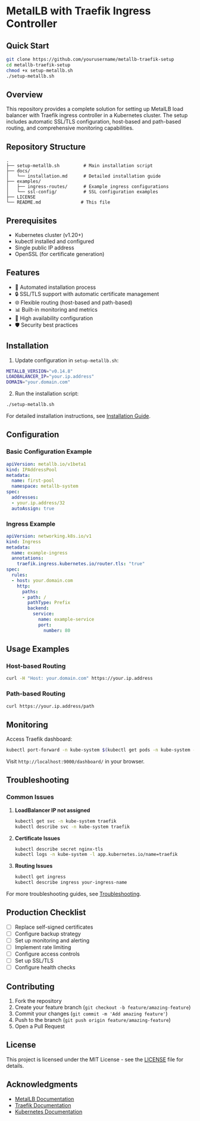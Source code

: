 # MetalLB with Traefik Ingress Controller

## Quick Start

```bash
git clone https://github.com/yourusername/metallb-traefik-setup
cd metallb-traefik-setup
chmod +x setup-metallb.sh
./setup-metallb.sh
```

## Overview

This repository provides a complete solution for setting up MetalLB load balancer with Traefik ingress controller in a Kubernetes cluster. The setup includes automatic SSL/TLS configuration, host-based and path-based routing, and comprehensive monitoring capabilities.

## Repository Structure

```
.
├── setup-metallb.sh         # Main installation script
├── docs/
│   └── installation.md      # Detailed installation guide
├── examples/
│   ├── ingress-routes/      # Example ingress configurations
│   └── ssl-config/          # SSL configuration examples
├── LICENSE
└── README.md               # This file
```

## Prerequisites

- Kubernetes cluster (v1.20+)
- kubectl installed and configured
- Single public IP address
- OpenSSL (for certificate generation)

## Features

- 🚀 Automated installation process
- 🔒 SSL/TLS support with automatic certificate management
- 🌐 Flexible routing (host-based and path-based)
- 📊 Built-in monitoring and metrics
- 🔄 High availability configuration
- 🛡️ Security best practices

## Installation

1. Update configuration in `setup-metallb.sh`:
```bash
METALLB_VERSION="v0.14.8"
LOADBALANCER_IP="your.ip.address"
DOMAIN="your.domain.com"
```

2. Run the installation script:
```bash
./setup-metallb.sh
```

For detailed installation instructions, see [Installation Guide](docs/installation.md).

## Configuration

### Basic Configuration Example
```yaml
apiVersion: metallb.io/v1beta1
kind: IPAddressPool
metadata:
  name: first-pool
  namespace: metallb-system
spec:
  addresses:
  - your.ip.address/32
  autoAssign: true
```

### Ingress Example
```yaml
apiVersion: networking.k8s.io/v1
kind: Ingress
metadata:
  name: example-ingress
  annotations:
    traefik.ingress.kubernetes.io/router.tls: "true"
spec:
  rules:
  - host: your.domain.com
    http:
      paths:
      - path: /
        pathType: Prefix
        backend:
          service:
            name: example-service
            port:
              number: 80
```

## Usage Examples

### Host-based Routing
```bash
curl -H "Host: your.domain.com" https://your.ip.address
```

### Path-based Routing
```bash
curl https://your.ip.address/path
```

## Monitoring

Access Traefik dashboard:
```bash
kubectl port-forward -n kube-system $(kubectl get pods -n kube-system -l app.kubernetes.io/name=traefik -o name) 9000:9000
```

Visit `http://localhost:9000/dashboard/` in your browser.

## Troubleshooting

### Common Issues

1. **LoadBalancer IP not assigned**
   ```bash
   kubectl get svc -n kube-system traefik
   kubectl describe svc -n kube-system traefik
   ```

2. **Certificate Issues**
   ```bash
   kubectl describe secret nginx-tls
   kubectl logs -n kube-system -l app.kubernetes.io/name=traefik
   ```

3. **Routing Issues**
   ```bash
   kubectl get ingress
   kubectl describe ingress your-ingress-name
   ```

For more troubleshooting guides, see [Troubleshooting](docs/installation.md#troubleshooting).

## Production Checklist

- [ ] Replace self-signed certificates
- [ ] Configure backup strategy
- [ ] Set up monitoring and alerting
- [ ] Implement rate limiting
- [ ] Configure access controls
- [ ] Set up SSL/TLS
- [ ] Configure health checks

## Contributing

1. Fork the repository
2. Create your feature branch (`git checkout -b feature/amazing-feature`)
3. Commit your changes (`git commit -m 'Add amazing feature'`)
4. Push to the branch (`git push origin feature/amazing-feature`)
5. Open a Pull Request


## License

This project is licensed under the MIT License - see the [LICENSE](LICENSE) file for details.

## Acknowledgments

- [MetalLB Documentation](https://metallb.universe.tf/)
- [Traefik Documentation](https://doc.traefik.io/traefik/)
- [Kubernetes Documentation](https://kubernetes.io/docs/)
